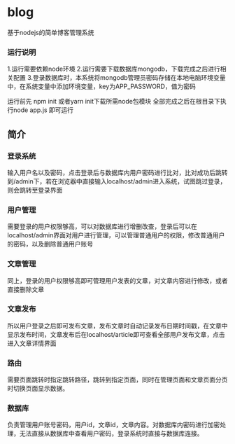 # blog
基于nodejs的简单博客管理系统

### 运行说明

1.运行需要依赖node环境
2.运行需要下载数据库mongodb，下载完成之后进行相关配置
3.登录数据库时，本系统将mongodb管理员密码存储在本地电脑环境变量中，在系统变量中添加环境变量，key为APP_PASSWORD，值为密码

运行前先 npm init 或者yarn init下载所需node包模块
全部完成之后在根目录下执行node app.js 即可运行


## 简介

### 登录系统

输入用户名以及密码，点击登录后与数据库内用户密码进行比对，比对成功后跳转到/admin下，若在浏览器中直接输入localhost/admin进入系统，试图跳过登录，则会跳转至登录界面

### 用户管理

需要登录的用户权限够高，可以对数据库进行增删改查，登录后可以在localhost/admin界面对用户进行管理，可以管理普通用户的权限，修改普通用户的密码，以及删除普通用户账号

### 文章管理

同上，登录的用户权限够高即可管理用户发表的文章，对文章内容进行修改，或者直接删除文章

### 文章发布

所以用户登录之后即可发布文章，发布文章时自动记录发布日期时间戳，在文章中显示发布时间，文章发布后在localhost/article即可查看全部用户发布文章，点击进入文章详情界面

### 路由

需要页面跳转时指定跳转路径，跳转到指定页面，同时在管理页面和文章页面分页时切换页面显示数据。

### 数据库

负责管理用户账号密码，用户id，文章id，文章内容。对数据库内密码进行加密处理，无法直接从数据库中查看用户密码，登录系统时直接与数据库连接。
